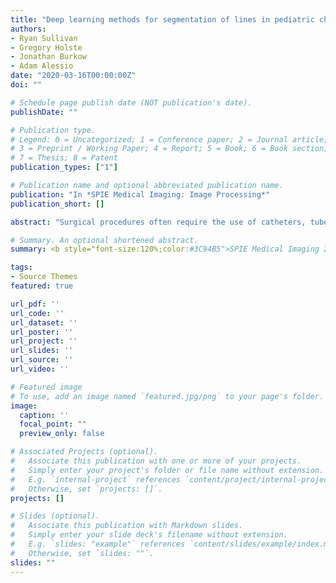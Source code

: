 ```yaml
---
title: "Deep learning methods for segmentation of lines in pediatric chest radiographs"
authors:
- Ryan Sullivan
- Gregory Holste
- Jonathan Burkow
- Adam Alessio
date: "2020-03-16T00:00:00Z"
doi: ""

# Schedule page publish date (NOT publication's date).
publishDate: ""

# Publication type.
# Legend: 0 = Uncategorized; 1 = Conference paper; 2 = Journal article;
# 3 = Preprint / Working Paper; 4 = Report; 5 = Book; 6 = Book section;
# 7 = Thesis; 8 = Patent
publication_types: ["1"]

# Publication name and optional abbreviated publication name.
publication: "In *SPIE Medical Imaging: Image Processing*"
publication_short: []

abstract: "Surgical procedures often require the use of catheters, tubes, and lines, collectively called lines. Misplaced lines can cause serious complications, such as pneumothorax, cardiac perforation, or thrombosis. To prevent these problems, radiologists examine chest radiographs after insertion and throughout intensive care to evaluate their placement. This process is time consuming, and incorrect interpretations occur with notable frequency. Fast and reliable automatic interpretations could potentially reduce the cost of these surgical operations, decrease the workload of radiologists, and improve the quality of care for patients. We develop a segmentation model which can highlight the medically relevant lines in pediatric chest radiographs using deep learning. We propose a two-stage segmentation network which first classifies whether images have medically relevant lines and then segments images with lines. For the segmentation stage, we use the popular U-Net architecture substituting the encoder path with multiple state-of-the-art CNN encoders. Our study compares the performance of different permutations of model architectures for the task of highlighting lines in pediatric chest radiographs and demonstrates the effectiveness of the two-stage architecture."

# Summary. An optional shortened abstract.
summary: <b style="font-size:120%;color:#3C94B5">SPIE Medical Imaging 2020</b> Segmentation methods for localizing "lines" (catheters, tubes, etc.) in pediatric chest radiographs.

tags:
- Source Themes
featured: true

url_pdf: ''
url_code: ''
url_dataset: ''
url_poster: ''
url_project: ''
url_slides: ''
url_source: ''
url_video: ''

# Featured image
# To use, add an image named `featured.jpg/png` to your page's folder. 
image:
  caption: ''
  focal_point: ""
  preview_only: false

# Associated Projects (optional).
#   Associate this publication with one or more of your projects.
#   Simply enter your project's folder or file name without extension.
#   E.g. `internal-project` references `content/project/internal-project/index.md`.
#   Otherwise, set `projects: []`.
projects: []

# Slides (optional).
#   Associate this publication with Markdown slides.
#   Simply enter your slide deck's filename without extension.
#   E.g. `slides: "example"` references `content/slides/example/index.md`.
#   Otherwise, set `slides: ""`.
slides: ""
---
```

